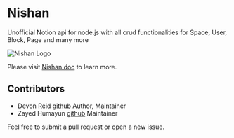 # Nishan

Unofficial Notion api for node.js with all crud functionalities for Space, User, Block, Page and many more

![Nishan Logo](https://raw.githubusercontent.com/Nishan-Open-Source/Nishan/9dfc0c9bf38c37fea689f1cfe595d5a8065bd583/public/Logo3%40100px.svg)

Please visit [Nishan doc](https://nishan-docs.netlify.app/) to learn more.

## Contributors

* Devon Reid [github](https://github.com/Devorein) Author, Maintainer
* Zayed Humayun [github](https://github.com/b1rkenspanner) Maintainer

Feel free to submit a pull request or open a new issue.